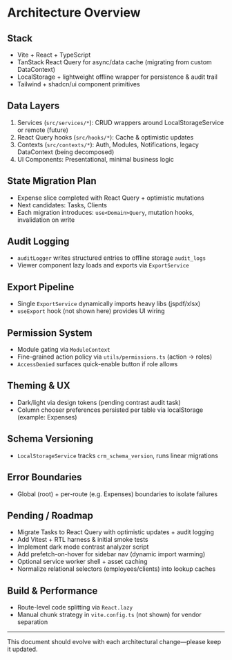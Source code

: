 # Architecture Overview

## Stack
- Vite + React + TypeScript
- TanStack React Query for async/data cache (migrating from custom DataContext)
- LocalStorage + lightweight offline wrapper for persistence & audit trail
- Tailwind + shadcn/ui component primitives

## Data Layers
1. Services (`src/services/*`): CRUD wrappers around LocalStorageService or remote (future)
2. React Query hooks (`src/hooks/*`): Cache & optimistic updates
3. Contexts (`src/contexts/*`): Auth, Modules, Notifications, legacy DataContext (being decomposed)
4. UI Components: Presentational, minimal business logic

## State Migration Plan
- Expense slice completed with React Query + optimistic mutations
- Next candidates: Tasks, Clients
- Each migration introduces: `use<Domain>Query`, mutation hooks, invalidation on write

## Audit Logging
- `auditLogger` writes structured entries to offline storage `audit_logs`
- Viewer component lazy loads and exports via `ExportService`

## Export Pipeline
- Single `ExportService` dynamically imports heavy libs (jspdf/xlsx)
- `useExport` hook (not shown here) provides UI wiring

## Permission System
- Module gating via `ModuleContext`
- Fine-grained action policy via `utils/permissions.ts` (action -> roles)
- `AccessDenied` surfaces quick-enable button if role allows

## Theming & UX
- Dark/light via design tokens (pending contrast audit task)
- Column chooser preferences persisted per table via localStorage (example: Expenses)

## Schema Versioning
- `LocalStorageService` tracks `crm_schema_version`, runs linear migrations

## Error Boundaries
- Global (root) + per-route (e.g. Expenses) boundaries to isolate failures

## Pending / Roadmap
- Migrate Tasks to React Query with optimistic updates + audit logging
- Add Vitest + RTL harness & initial smoke tests
- Implement dark mode contrast analyzer script
- Add prefetch-on-hover for sidebar nav (dynamic import warming)
- Optional service worker shell + asset caching
- Normalize relational selectors (employees/clients) into lookup caches

## Build & Performance
- Route-level code splitting via `React.lazy`
- Manual chunk strategy in `vite.config.ts` (not shown) for vendor separation

---
This document should evolve with each architectural change—please keep it updated.
